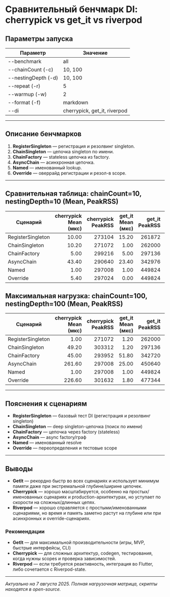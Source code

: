 # Сравнительный бенчмарк DI: cherrypick vs get_it vs riverpod

## Параметры запуска

| Параметр         | Значение                |
|------------------|------------------------|
| --benchmark      | all                    |
| --chainCount (-c)| 10, 100                |
| --nestingDepth (-d)| 10, 100              |
| --repeat (-r)    | 5                      |
| --warmup (-w)    | 2                      |
| --format (-f)    | markdown               |
| --di             | cherrypick, get_it, riverpod |

---

## Описание бенчмарков

1. **RegisterSingleton** — регистрация и резолвинг singleton. 
2. **ChainSingleton** — цепочка singleton по имени.
3. **ChainFactory** — stateless цепочка из factory.
4. **AsyncChain** — асинхронная цепочка.
5. **Named** — именованный lookup.
6. **Override** — оверрайд регистрации и резол-в scope.

---

## Сравнительная таблица: chainCount=10, nestingDepth=10 (Mean, PeakRSS)

| Сценарий           | cherrypick Mean (мкс) | cherrypick PeakRSS | get_it Mean (мкс) | get_it PeakRSS | riverpod Mean (мкс) | riverpod PeakRSS |
|--------------------|----------------------:|-------------------:|------------------:|---------------:|--------------------:|-----------------:|
| RegisterSingleton  | 10.00                 | 273104             | 15.20             | 261872         | 13.00               | 268512           |
| ChainSingleton     | 10.20                 | 271072             | 1.00              | 262000         | 41.20               | 268784           |
| ChainFactory       | 5.00                  | 299216             | 5.00              | 297136         | 43.80               | 271296           |
| AsyncChain         | 43.40                 | 290640             | 23.40             | 342976         | 105.20              | 285920           |
| Named              | 1.00                  | 297008             | 1.00              | 449824         | 2.20                | 281136           |
| Override           | 5.40                  | 297024             | 0.00              | 449824         | 30.20               | 281152           |

## Максимальная нагрузка: chainCount=100, nestingDepth=100 (Mean, PeakRSS)

| Сценарий           | cherrypick Mean (мкс) | cherrypick PeakRSS | get_it Mean (мкс) | get_it PeakRSS | riverpod Mean (мкс) | riverpod PeakRSS |
|--------------------|----------------------:|-------------------:|------------------:|---------------:|--------------------:|-----------------:|
| RegisterSingleton  | 1.00                  | 271072             | 1.20              | 262000         | 2.00                | 268688           |
| ChainSingleton     | 49.20                 | 303312             | 1.20              | 297136         | 253.20              | 270784           |
| ChainFactory       | 45.00                 | 293952             | 51.80             | 342720         | 372.80              | 308640           |
| AsyncChain         | 261.60                | 297008             | 25.00             | 450640         | 821.80              | 285968           |
| Named              | 1.00                  | 297008             | 1.00              | 449824         | 2.00                | 281136           |
| Override           | 226.60                | 301632             | 1.80              | 477344         | 498.60              | 294752           |

---

## Пояснения к сценариям

- **RegisterSingleton** — базовый тест DI (регистрация и резолвинг singleton)
- **ChainSingleton** — deep singleton-цепочка (поиск по имени)
- **ChainFactory** — цепочка через factory (stateless)
- **AsyncChain** — async factory/граф
- **Named** — именованный resolve
- **Override** — переопределения и тестовые scope

---

## Выводы

- **GetIt** — рекордно быстр во всех сценариях и использует минимум памяти даже при экстремальной глубине/ширине цепочек.
- **Cherrypick** — хорошо масштабируется, особенно на простых/именованных сценариях и production-архитектурах, но уступает по скорости на сложных/длинных цепях.
- **Riverpod** — хорошо справляется с простыми/именованными сценариями, но время и память заметно растут на глубине или при асинхронных и override-сценариях.

### Рекомендации
- **GetIt** — для максимальной производительности (игры, MVP, быстрые интерфейсы, CLI)
- **Cherrypick** — для сложных архитектур, codegen, тестирования, когда нужны scopes и проверка зависимостей.
- **Riverpod** — если требуется реактивность, интеграция во Flutter, либо сочетается с Riverpod-state.

---

_Актуально на 7 августа 2025. Полная нагрузочная матрица, скрипты находятся в open-source._
